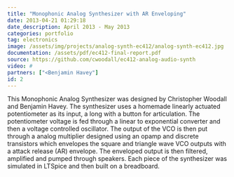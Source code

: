 ```yaml
---
title: "Monophonic Analog Synthesizer with AR Enveloping"
date: 2013-04-21 01:29:18
date_description: April 2013 - May 2013
categories: portfolio
tag: electronics
image: /assets/img/projects/analog-synth-ec412/analog-synth-ec412.jpg
documentation: /assets/pdf/ec412-final-report.pdf
source: https://github.com/cwoodall/ec412-analog-audio-synth
video: #
partners: ["<Benjamin Havey"]
id: 2
---
```


This Monophonic Analog Synthesizer was designed by Christopher Woodall and Benjamin Havey. The synthesizer uses a homemade linearly actuated potentiometer as its input, a long with a button for articulation. The potentiometer voltage is fed through a linear to exponential converter and then a voltage controlled oscillator. The output of the VCO is then put through a analog multiplier designed using an opamp and discrete transistors which envelopes the square and triangle wave VCO outputs with a attack release (AR) envelope. The enveloped output is then filtered, amplified and pumped through speakers. Each piece of the synthesizer was simulated in LTSpice and then built on a breadboard.
